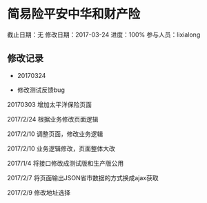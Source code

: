 #  简易险平安中华和财产险
截止日期：无
修改日期：2017-03-24
进度：100%
参与人员：lixialong

## 修改记录
- 20170324
* 修改测试反馈bug

20170303
增加太平洋保险页面

2017/2/24
根据业务修改页面逻辑

2017/2/10
调整页面，修改业务逻辑

2017/2/10
业务逻辑修改，页面整体大改

2017/1/4
将接口修改成测试版和生产版公用

2017/2/7
将页面输出JSON省市数据的方式换成ajax获取

2017/2/9
修改地址选择